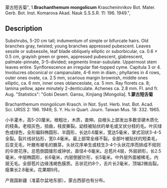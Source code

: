 蒙古短舌菊",
1.**Brachanthemum mongolicum** Krascheninnikov Bot. Mater. Gerb. Bot. Inst. Komarova Akad. Nauk S.S.S.R. 11: 196. 1949.",

## Description
Subshrubs, 5-20 cm tall; indumentum of simple or bifurcate hairs. Old branches gray, twisted; young branches appressed pubescent. Leaves sessile or subsessile, leaf blade obliquely elliptic or suborbicular, ca. 0.6 × 0.5 cm, grayish green or green, appressed pubescent, glabrescent, palmate-pinnate, 3-5-divided; segments linear-subulate. Uppermost stem leaves entire. Synflorescence an irregular flat-topped cyme. Capitula 3 or 4. Involucres obconical or campanulate, 4-6 mm in diam.; phyllaries in 4 rows, outer ones ovate, ca. 2.5 mm, scarious margin brownish, middle ones elliptic, ca. 6 mm, inner ones oblanceolate, ca. 5 mm. Ray florets ca. 8; lamina yellow, apex minutely 2-denticulate. Achenes ca. 2.8 mm. Fl. and fr. Aug.
  "Statistics": "Gobi Desert. Gansu, Xinjiang [Mongolia].
**1.蒙古短舌菊**

Brachanthemum mongolicum Krasch. in Not. Syst. Herb. Inst. Bot. Acad. Sci. URSS 2: 196. 1949; S. Y. Hu in Quart. Journ. Taiwan Mus. 18: 332. 1965.

小半灌木，高5-20厘米。根粗壮，木质，直伸。自根头上部发出多数坚硬木质化的枝条。老枝灰色，扭曲，枝皮撕裂。幼枝被贴伏的单毛或叉状分枝的毛。叶灰绿色或绿色，全形偏斜椭圆形、半圆形，长达0.6厘米，宽达5毫米，掌式羽状3-4-5全裂。裂片线状钻形，宽0.4毫米。最上部常全缘不裂。全部叶被贴伏的短柔毛，后变无毛，叶腋有被毛的腋芽。头状花序单生或枝生3-4个头状花序而排成不规则的伞房花序。总苞倒圆锥形或钟状，直径4-6毫米。总苞片4层，外层卵形，长2.5毫米，中层椭圆形，长6毫米，内层倒披针形，长5毫米。中外层外面被稀毛，内层无毛。全部苞片边缘浅褐色膜质。舌状花约8个，舌片长2毫米，顶端2微齿裂。瘦果长2.8毫米。花果期9月。

产我国新疆（准葛尔盆地东部）。蒙古西部也有分布。
